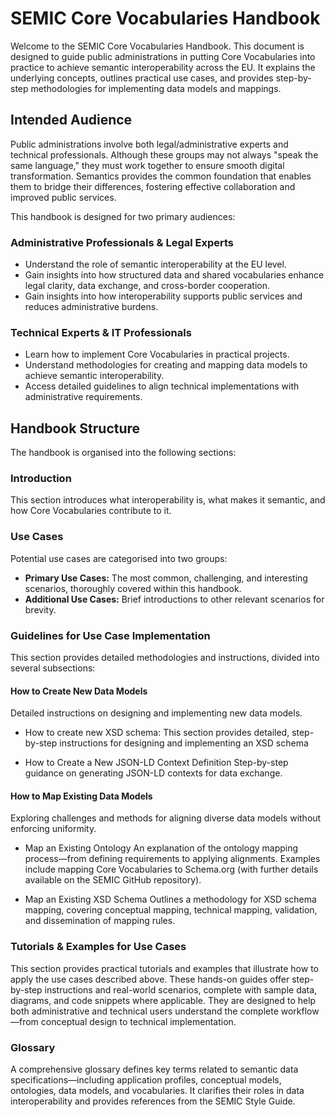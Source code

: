 # SEMIC Core Vocabularies Handbook

Welcome to the SEMIC Core Vocabularies Handbook. This document is designed to guide public administrations in putting Core Vocabularies into practice to achieve semantic interoperability across the EU. It explains the underlying concepts, outlines practical use cases, and provides step-by-step methodologies for implementing data models and mappings.

## Intended Audience
Public administrations involve both legal/administrative experts and technical professionals. Although these groups may not always "speak the same language," they must work together to ensure smooth digital transformation. Semantics provides the common foundation that enables them to bridge their differences, fostering effective collaboration and improved public services.

This handbook is designed for two primary audiences:

### Administrative Professionals & Legal Experts
- Understand the role of semantic interoperability at the EU level.
- Gain insights into how structured data and shared vocabularies enhance legal clarity, data exchange, and cross-border cooperation.
- Gain insights into how interoperability supports public services and reduces administrative burdens.

### Technical Experts & IT Professionals
- Learn how to implement Core Vocabularies in practical projects.
- Understand methodologies for creating and mapping data models to achieve semantic interoperability.
- Access detailed guidelines to align technical implementations with administrative requirements.

## Handbook Structure
The handbook is organised into the following sections:

### Introduction
This section introduces what interoperability is, what makes it semantic, and how Core Vocabularies contribute to it.

### Use Cases
Potential use cases are categorised into two groups:
- **Primary Use Cases:** The most common, challenging, and interesting scenarios, thoroughly covered within this handbook.
- **Additional Use Cases:** Brief introductions to other relevant scenarios for brevity.

### Guidelines for Use Case Implementation
This section provides detailed methodologies and instructions, divided into several subsections:

#### How to Create New Data Models
Detailed instructions on designing and implementing new data models.

- How to create new XSD schema: This section provides detailed, step-by-step instructions for designing and implementing an XSD schema

- How to Create a New JSON-LD Context Definition
Step-by-step guidance on generating JSON-LD contexts for data exchange.

#### How to Map Existing Data Models
Exploring challenges and methods for aligning diverse data models without enforcing uniformity.

- Map an Existing Ontology
An explanation of the ontology mapping process—from defining requirements to applying alignments. Examples include mapping Core Vocabularies to Schema.org (with further details available on the SEMIC GitHub repository).

- Map an Existing XSD Schema
Outlines a methodology for XSD schema mapping, covering conceptual mapping, technical mapping, validation, and dissemination of mapping rules.

### Tutorials & Examples for Use Cases
This section provides practical tutorials and examples that illustrate how to apply the use cases described above. These hands-on guides offer step-by-step instructions and real-world scenarios, 
complete with sample data, diagrams, and code snippets where applicable. 
They are designed to help both administrative and technical users understand the complete workflow—from conceptual design to technical implementation.

### Glossary
A comprehensive glossary defines key terms related to semantic data specifications—including application profiles, conceptual models, ontologies, data models, and vocabularies. It clarifies their roles in data interoperability and provides references from the SEMIC Style Guide.

